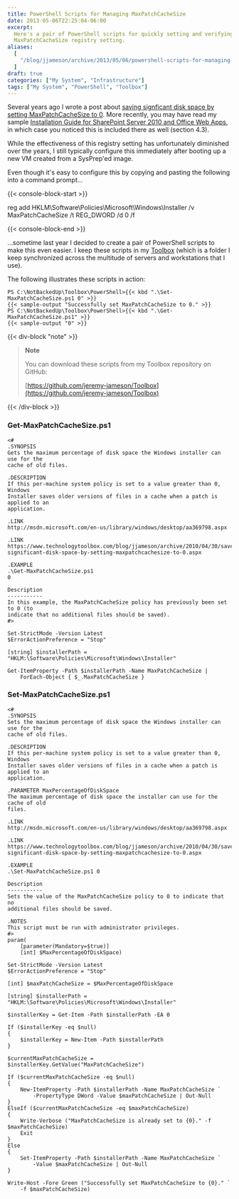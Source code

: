 ```yaml
---
title: PowerShell Scripts for Managing MaxPatchCacheSize
date: 2013-05-06T22:25:04-06:00
excerpt:
  Here's a pair of PowerShell scripts for quickly setting and verifying the
  MaxPatchCacheSize registry setting.
aliases:
  [
    "/blog/jjameson/archive/2013/05/06/powershell-scripts-for-managing-maxpatchcachesize.aspx",
  ]
draft: true
categories: ["My System", "Infrastructure"]
tags: ["My System", "PowerShell", "Toolbox"]
---
```


Several years ago I wrote a post about
[saving signficant disk space by setting MaxPatchCacheSize to 0](/blog/jjameson/2010/04/30/save-significant-disk-space-by-setting-maxpatchcachesize-to-0).
More recently, you may have read my sample
[Installation Guide for SharePoint Server 2010 and Office Web Apps](/blog/jjameson/2013/04/30/installation-guide-for-sharepoint-server-2010-and-office-web-apps),
in which case you noticed this is included there as well (section 4.3).

While the effectiveness of this registry setting has unfortunately diminished
over the years, I still typically configure this immediately after booting up a
new VM created from a SysPrep'ed image.

Even though it's easy to configure this by copying and pasting the following
into a command prompt...

{{< console-block-start >}}

reg add HKLM\Software\Policies\Microsoft\Windows\Installer /v MaxPatchCacheSize
/t REG\_DWORD /d 0 /f

{{< console-block-end >}}

...sometime last year I decided to create a pair of PowerShell scripts to make
this even easier. I keep these scripts in my
[Toolbox](/blog/jjameson/2007/03/22/backedup-and-notbackedup) (which is a folder
I keep synchronized across the multitude of servers and workstations that I
use).

The following illustrates these scripts in action:

```
PS C:\NotBackedUp\Toolbox\PowerShell>{{< kbd ".\Set-MaxPatchCacheSize.ps1 0" >}}
{{< sample-output "Successfully set MaxPatchCacheSize to 0." >}}
PS C:\NotBackedUp\Toolbox\PowerShell>{{< kbd ".\Get-MaxPatchCacheSize.ps1" >}}
{{< sample-output "0" >}}
```

{{< div-block "note" >}}

> **Note**
>
> You can download these scripts from my Toolbox repository on GitHub:
>
> [https://github.com/jeremy-jameson/Toolbox](https://github.com/jeremy-jameson/Toolbox)

{{< /div-block >}}

### Get-MaxPatchCacheSize.ps1

```
<#
.SYNOPSIS
Gets the maximum percentage of disk space the Windows installer can use for the
cache of old files.

.DESCRIPTION
If this per-machine system policy is set to a value greater than 0, Windows
Installer saves older versions of files in a cache when a patch is applied to an
application.

.LINK
http://msdn.microsoft.com/en-us/library/windows/desktop/aa369798.aspx

.LINK
https://www.technologytoolbox.com/blog/jjameson/archive/2010/04/30/save-significant-disk-space-by-setting-maxpatchcachesize-to-0.aspx

.EXAMPLE
.\Get-MaxPatchCacheSize.ps1
0

Description
-----------
In this example, the MaxPatchCacheSize policy has previously been set to 0 (to
indicate that no additional files should be saved).
#>

Set-StrictMode -Version Latest
$ErrorActionPreference = "Stop"

[string] $installerPath = "HKLM:\Software\Policies\Microsoft\Windows\Installer"

Get-ItemProperty -Path $installerPath -Name MaxPatchCacheSize |
    ForEach-Object { $_.MaxPatchCacheSize }
```

### Set-MaxPatchCacheSize.ps1

```
<#
.SYNOPSIS
Sets the maximum percentage of disk space the Windows installer can use for the
cache of old files.

.DESCRIPTION
If this per-machine system policy is set to a value greater than 0, Windows
Installer saves older versions of files in a cache when a patch is applied to an
application.

.PARAMETER MaxPercentageOfDiskSpace
The maximum percentage of disk space the installer can use for the cache of old
files.

.LINK
http://msdn.microsoft.com/en-us/library/windows/desktop/aa369798.aspx

.LINK
https://www.technologytoolbox.com/blog/jjameson/archive/2010/04/30/save-significant-disk-space-by-setting-maxpatchcachesize-to-0.aspx

.EXAMPLE
.\Set-MaxPatchCacheSize.ps1 0

Description
-----------
Sets the value of the MaxPatchCacheSize policy to 0 to indicate that no
additional files should be saved.

.NOTES
This script must be run with administrator privileges.
#>
param(
    [parameter(Mandatory=$true)]
    [int] $MaxPercentageOfDiskSpace)

Set-StrictMode -Version Latest
$ErrorActionPreference = "Stop"

[int] $maxPatchCacheSize = $MaxPercentageOfDiskSpace

[string] $installerPath = "HKLM:\Software\Policies\Microsoft\Windows\Installer"

$installerKey = Get-Item -Path $installerPath -EA 0

If ($installerKey -eq $null)
{
    $installerKey = New-Item -Path $installerPath
}

$currentMaxPatchCacheSize = $installerKey.GetValue("MaxPatchCacheSize")

If ($currentMaxPatchCacheSize -eq $null)
{
    New-ItemProperty -Path $installerPath -Name MaxPatchCacheSize `
        -PropertyType DWord -Value $maxPatchCacheSize | Out-Null
}
ElseIf ($currentMaxPatchCacheSize -eq $maxPatchCacheSize)
{
    Write-Verbose ("MaxPatchCacheSize is already set to {0}." -f $maxPatchCacheSize)
    Exit
}
Else
{
    Set-ItemProperty -Path $installerPath -Name MaxPatchCacheSize `
        -Value $maxPatchCacheSize | Out-Null
}

Write-Host -Fore Green ("Successfully set MaxPatchCacheSize to {0}." `
    -f $maxPatchCacheSize)
```
